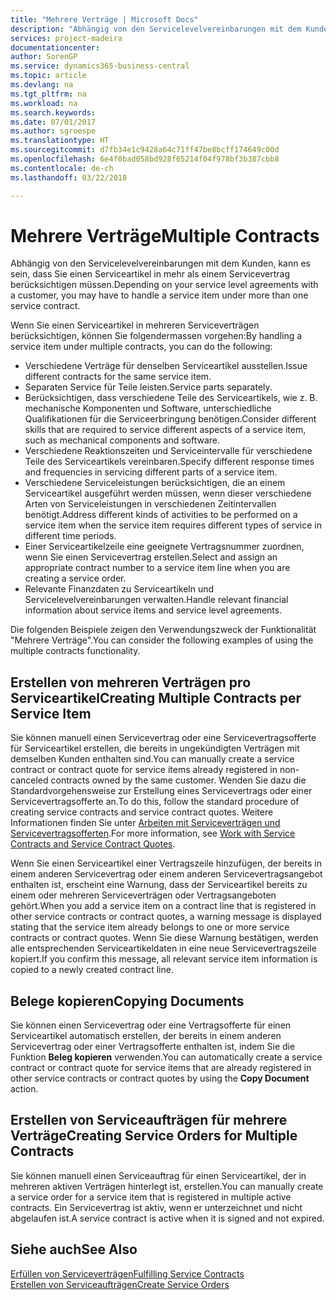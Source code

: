 ```yaml
---
title: "Mehrere Verträge | Microsoft Docs"
description: "Abhängig von den Servicelevelvereinbarungen mit dem Kunden, kann es sein, dass Sie einen Serviceartikel in mehr als einem Servicevertrag berücksichtigen müssen."
services: project-madeira
documentationcenter: 
author: SorenGP
ms.service: dynamics365-business-central
ms.topic: article
ms.devlang: na
ms.tgt_pltfrm: na
ms.workload: na
ms.search.keywords: 
ms.date: 07/01/2017
ms.author: sgroespe
ms.translationtype: HT
ms.sourcegitcommit: d7fb34e1c9428a64c71ff47be8bcff174649c00d
ms.openlocfilehash: 6e4f0bad058bd928f65214f04f978bf3b387cbb8
ms.contentlocale: de-ch
ms.lasthandoff: 03/22/2018

---
```

# <a name="multiple-contracts"></a><span data-ttu-id="ae07e-103">Mehrere Verträge</span><span class="sxs-lookup"><span data-stu-id="ae07e-103">Multiple Contracts</span></span>
<span data-ttu-id="ae07e-104">Abhängig von den Servicelevelvereinbarungen mit dem Kunden, kann es sein, dass Sie einen Serviceartikel in mehr als einem Servicevertrag berücksichtigen müssen.</span><span class="sxs-lookup"><span data-stu-id="ae07e-104">Depending on your service level agreements with a customer, you may have to handle a service item under more than one service contract.</span></span>  
  
<span data-ttu-id="ae07e-105">Wenn Sie einen Serviceartikel in mehreren Serviceverträgen berücksichtigen, können Sie folgendermassen vorgehen:</span><span class="sxs-lookup"><span data-stu-id="ae07e-105">By handling a service item under multiple contracts, you can do the following:</span></span>  
  
* <span data-ttu-id="ae07e-106">Verschiedene Verträge für denselben Serviceartikel ausstellen.</span><span class="sxs-lookup"><span data-stu-id="ae07e-106">Issue different contracts for the same service item.</span></span>  
* <span data-ttu-id="ae07e-107">Separaten Service für Teile leisten.</span><span class="sxs-lookup"><span data-stu-id="ae07e-107">Service parts separately.</span></span>  
* <span data-ttu-id="ae07e-108">Berücksichtigen, dass verschiedene Teile des Serviceartikels, wie z. B. mechanische Komponenten und Software, unterschiedliche Qualifikationen für die Serviceerbringung benötigen.</span><span class="sxs-lookup"><span data-stu-id="ae07e-108">Consider different skills that are required to service different aspects of a service item, such as mechanical components and software.</span></span>  
* <span data-ttu-id="ae07e-109">Verschiedene Reaktionszeiten und Serviceintervalle für verschiedene Teile des Serviceartikels vereinbaren.</span><span class="sxs-lookup"><span data-stu-id="ae07e-109">Specify different response times and frequencies in servicing different parts of a service item.</span></span>  
* <span data-ttu-id="ae07e-110">Verschiedene Serviceleistungen berücksichtigen, die an einem Serviceartikel ausgeführt werden müssen, wenn dieser verschiedene Arten von Serviceleistungen in verschiedenen Zeitintervallen benötigt.</span><span class="sxs-lookup"><span data-stu-id="ae07e-110">Address different kinds of activities to be performed on a service item when the service item requires different types of service in different time periods.</span></span>  
* <span data-ttu-id="ae07e-111">Einer Serviceartikelzeile eine geeignete Vertragsnummer zuordnen, wenn Sie einen Servicevertrag erstellen.</span><span class="sxs-lookup"><span data-stu-id="ae07e-111">Select and assign an appropriate contract number to a service item line when you are creating a service order.</span></span>  
* <span data-ttu-id="ae07e-112">Relevante Finanzdaten zu Serviceartikeln und Servicelevelvereinbarungen verwalten.</span><span class="sxs-lookup"><span data-stu-id="ae07e-112">Handle relevant financial information about service items and service level agreements.</span></span>  
  
<span data-ttu-id="ae07e-113">Die folgenden Beispiele zeigen den Verwendungszweck der Funktionalität "Mehrere Verträge".</span><span class="sxs-lookup"><span data-stu-id="ae07e-113">You can consider the following examples of using the multiple contracts functionality.</span></span>  
  
## <a name="creating-multiple-contracts-per-service-item"></a><span data-ttu-id="ae07e-114">Erstellen von mehreren Verträgen pro Serviceartikel</span><span class="sxs-lookup"><span data-stu-id="ae07e-114">Creating Multiple Contracts per Service Item</span></span>  
<span data-ttu-id="ae07e-115">Sie können manuell einen Servicevertrag oder eine Servicevertragsofferte für Serviceartikel erstellen, die bereits in ungekündigten Verträgen mit demselben Kunden enthalten sind.</span><span class="sxs-lookup"><span data-stu-id="ae07e-115">You can manually create a service contract or contract quote for service items already registered in non-canceled contracts owned by the same customer.</span></span> <span data-ttu-id="ae07e-116">Wenden Sie dazu die Standardvorgehensweise zur Erstellung eines Servicevertrags oder einer Servicevertragsofferte an.</span><span class="sxs-lookup"><span data-stu-id="ae07e-116">To do this, follow the standard procedure of creating service contracts and service contract quotes.</span></span> <span data-ttu-id="ae07e-117">Weitere Informationen finden Sie unter [Arbeiten mit Serviceverträgen und Servicevertragsofferten](service-how-to-create-service-contracts-and-service-contract-quotes.md).</span><span class="sxs-lookup"><span data-stu-id="ae07e-117">For more information, see [Work with Service Contracts and Service Contract Quotes](service-how-to-create-service-contracts-and-service-contract-quotes.md).</span></span>  
  
<span data-ttu-id="ae07e-118">Wenn Sie einen Serviceartikel einer Vertragszeile hinzufügen, der bereits in einem anderen Servicevertrag oder einem anderen Servicevertragsangebot enthalten ist, erscheint eine Warnung, dass der Serviceartikel bereits zu einem oder mehreren Serviceverträgen oder Vertragsangeboten gehört.</span><span class="sxs-lookup"><span data-stu-id="ae07e-118">When you add a service item on a contract line that is registered in other service contracts or contract quotes, a warning message is displayed stating that the service item already belongs to one or more service contracts or contract quotes.</span></span> <span data-ttu-id="ae07e-119">Wenn Sie diese Warnung bestätigen, werden alle entsprechenden Serviceartikeldaten in eine neue Servicevertragszeile kopiert.</span><span class="sxs-lookup"><span data-stu-id="ae07e-119">If you confirm this message, all relevant service item information is copied to a newly created contract line.</span></span>  
  
## <a name="copying-documents"></a><span data-ttu-id="ae07e-120">Belege kopieren</span><span class="sxs-lookup"><span data-stu-id="ae07e-120">Copying Documents</span></span>  
<span data-ttu-id="ae07e-121">Sie können einen Servicevertrag oder eine Vertragsofferte für einen Serviceartikel automatisch erstellen, der bereits in einem anderen Servicevertrag oder einer Vertragsofferte enthalten ist, indem Sie die Funktion **Beleg kopieren** verwenden.</span><span class="sxs-lookup"><span data-stu-id="ae07e-121">You can automatically create a service contract or contract quote for service items that are already registered in other service contracts or contract quotes by using the **Copy Document** action.</span></span>  
  
## <a name="creating-service-orders-for-multiple-contracts"></a><span data-ttu-id="ae07e-122">Erstellen von Serviceaufträgen für mehrere Verträge</span><span class="sxs-lookup"><span data-stu-id="ae07e-122">Creating Service Orders for Multiple Contracts</span></span>  
<span data-ttu-id="ae07e-123">Sie können manuell einen Serviceauftrag für einen Serviceartikel, der in mehreren aktiven Verträgen hinterlegt ist, erstellen.</span><span class="sxs-lookup"><span data-stu-id="ae07e-123">You can manually create a service order for a service item that is registered in multiple active contracts.</span></span> <span data-ttu-id="ae07e-124">Ein Servicevertrag ist aktiv, wenn er unterzeichnet und nicht abgelaufen ist.</span><span class="sxs-lookup"><span data-stu-id="ae07e-124">A service contract is active when it is signed and not expired.</span></span>  
  
## <a name="see-also"></a><span data-ttu-id="ae07e-125">Siehe auch</span><span class="sxs-lookup"><span data-stu-id="ae07e-125">See Also</span></span>  
[<span data-ttu-id="ae07e-126">Erfüllen von Serviceverträgen</span><span class="sxs-lookup"><span data-stu-id="ae07e-126">Fulfilling Service Contracts</span></span>](service-fulfill-service-contracts.md)  
[<span data-ttu-id="ae07e-127">Erstellen von Serviceaufträgen</span><span class="sxs-lookup"><span data-stu-id="ae07e-127">Create Service Orders</span></span>](service-how-to-create-service-orders.md)  

